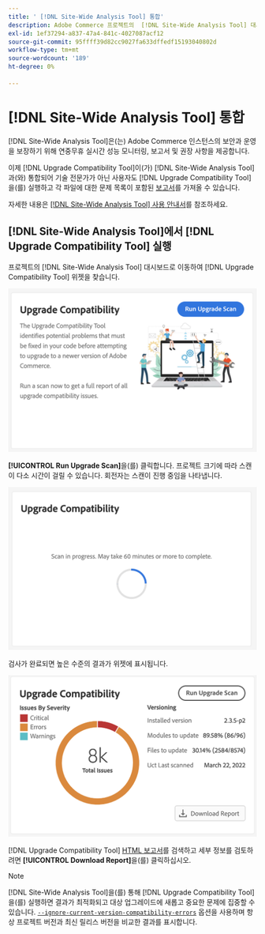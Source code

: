 ```yaml
---
title: ' [!DNL Site-Wide Analysis Tool] 통합'
description: Adobe Commerce 프로젝트의  [!DNL Site-Wide Analysis Tool] 대시보드에서  [!DNL Upgrade Compatibility Tool] 보고서를 검색하려면 다음 단계를 따르십시오.
exl-id: 1ef37294-a837-47a4-841c-4027087acf12
source-git-commit: 95ffff39d82cc9027fa633dffedf15193040802d
workflow-type: tm+mt
source-wordcount: '189'
ht-degree: 0%

---
```


# [!DNL Site-Wide Analysis Tool] 통합

[!DNL Site-Wide Analysis Tool]은(는) Adobe Commerce 인스턴스의 보안과 운영을 보장하기 위해 연중무휴 실시간 성능 모니터링, 보고서 및 권장 사항을 제공합니다.

이제 [!DNL Upgrade Compatibility Tool]이(가) [!DNL Site-Wide Analysis Tool]과(와) 통합되어 기술 전문가가 아닌 사용자도 [!DNL Upgrade Compatibility Tool]을(를) 실행하고 각 파일에 대한 문제 목록이 포함된 [보고서](../upgrade-compatibility-tool/reports.md)를 가져올 수 있습니다.

자세한 내용은 [[!DNL Site-Wide Analysis Tool] 사용 안내서](https://docs.magento.com/user-guide/reports/site-wide-analysis-tool.html)를 참조하세요.

## [!DNL Site-Wide Analysis Tool]에서 [!DNL Upgrade Compatibility Tool] 실행

프로젝트의 [!DNL Site-Wide Analysis Tool] 대시보드로 이동하여 [!DNL Upgrade Compatibility Tool] 위젯을 찾습니다.

![UCT SWAT 위젯 - 초기](../../assets/upgrade-guide/uct-swat-initial.png)

**[!UICONTROL Run Upgrade Scan]**&#x200B;을(를) 클릭합니다. 프로젝트 크기에 따라 스캔이 다소 시간이 걸릴 수 있습니다. 회전자는 스캔이 진행 중임을 나타냅니다.

![UCT SWAT 위젯 - 진행 중](../../assets/upgrade-guide/uct-swat-progress.png)

검사가 완료되면 높은 수준의 결과가 위젯에 표시됩니다.

![UCT SWAT 위젯 - 결과](../../assets/upgrade-guide/uct-swat-results.png)

[!DNL Upgrade Compatibility Tool] [HTML 보고서](../upgrade-compatibility-tool/reports.md#html-report)를 검색하고 세부 정보를 검토하려면 **[!UICONTROL Download Report]**&#x200B;을(를) 클릭하십시오.


>[!NOTE]
>
> [!DNL Site-Wide Analysis Tool]을(를) 통해 [!DNL Upgrade Compatibility Tool]을(를) 실행하면 결과가 최적화되고 대상 업그레이드에 새롭고 중요한 문제에 집중할 수 있습니다. [`--ignore-current-version-compatibility-errors`](run.md#optimize-your-results) 옵션을 사용하며 항상 프로젝트 버전과 최신 릴리스 버전을 비교한 결과를 표시합니다.
